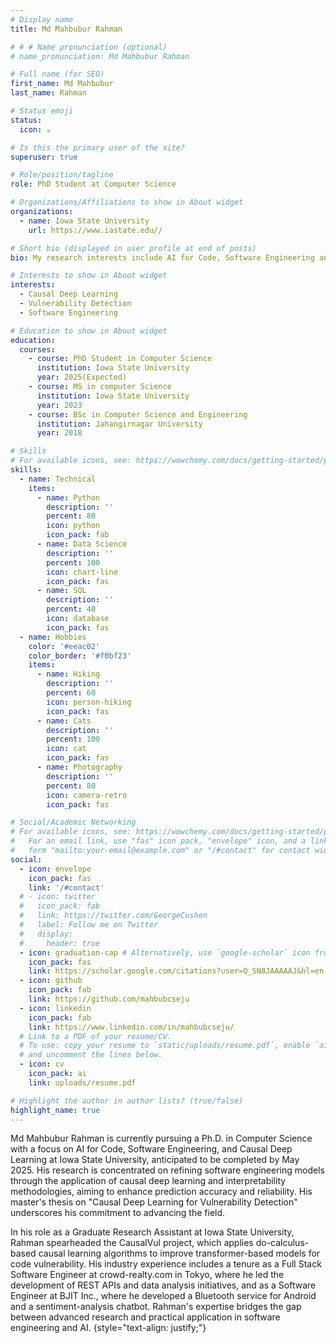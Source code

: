 ```yaml
---
# Display name
title: Md Mahbubur Rahman

# # # Name pronunciation (optional)
# name_pronunciation: Md Mahbubur Rahman

# Full name (for SEO)
first_name: Md Mahbubur
last_name: Rahman

# Status emoji
status:
  icon: ☕️

# Is this the primary user of the site?
superuser: true

# Role/position/tagline
role: PhD Student at Computer Science

# Organizations/Affiliations to show in About widget
organizations:
  - name: Iowa State University
    url: https://www.iastate.edu//

# Short bio (displayed in user profile at end of posts)
bio: My research interests include AI for Code, Software Engineering and Deep Learning.

# Interests to show in About widget
interests:
  - Causal Deep Learning
  - Vulnerability Detection
  - Software Engineering

# Education to show in About widget
education:
  courses:
    - course: PhD Student in Computer Science
      institution: Iowa State University
      year: 2025(Expected)
    - course: MS in computer Science
      institution: Iowa State University
      year: 2023
    - course: BSc in Computer Science and Engineering
      institution: Jahangirnagar University
      year: 2018

# Skills
# For available icons, see: https://wowchemy.com/docs/getting-started/page-builder/#icons
skills:
  - name: Technical
    items:
      - name: Python
        description: ''
        percent: 80
        icon: python
        icon_pack: fab
      - name: Data Science
        description: ''
        percent: 100
        icon: chart-line
        icon_pack: fas
      - name: SQL
        description: ''
        percent: 40
        icon: database
        icon_pack: fas
  - name: Hobbies
    color: '#eeac02'
    color_border: '#f0bf23'
    items:
      - name: Hiking
        description: ''
        percent: 60
        icon: person-hiking
        icon_pack: fas
      - name: Cats
        description: ''
        percent: 100
        icon: cat
        icon_pack: fas
      - name: Photography
        description: ''
        percent: 80
        icon: camera-retro
        icon_pack: fas

# Social/Academic Networking
# For available icons, see: https://wowchemy.com/docs/getting-started/page-builder/#icons
#   For an email link, use "fas" icon pack, "envelope" icon, and a link in the
#   form "mailto:your-email@example.com" or "/#contact" for contact widget.
social:
  - icon: envelope
    icon_pack: fas
    link: '/#contact'
  # - icon: twitter
  #   icon_pack: fab
  #   link: https://twitter.com/GeorgeCushen
  #   label: Follow me on Twitter
  #   display:
  #     header: true
  - icon: graduation-cap # Alternatively, use `google-scholar` icon from `ai` icon pack
    icon_pack: fas
    link: https://scholar.google.com/citations?user=Q_SN8JAAAAAJ&hl=en
  - icon: github
    icon_pack: fab
    link: https://github.com/mahbubcseju
  - icon: linkedin
    icon_pack: fab
    link: https://www.linkedin.com/in/mahbubcseju/
  # Link to a PDF of your resume/CV.
  # To use: copy your resume to `static/uploads/resume.pdf`, enable `ai` icons in `params.yaml`,
  # and uncomment the lines below.
  - icon: cv
    icon_pack: ai
    link: uploads/resume.pdf

# Highlight the author in author lists? (true/false)
highlight_name: true
---
```


Md Mahbubur Rahman is currently pursuing a Ph.D. in Computer Science with a focus on AI for Code, Software Engineering, and Causal Deep Learning at Iowa State University, anticipated to be completed by May 2025. His research is concentrated on refining software engineering models through the application of causal deep learning and interpretability methodologies, aiming to enhance prediction accuracy and reliability. His master's thesis on "Causal Deep Learning for Vulnerability Detection" underscores his commitment to advancing the field.

In his role as a Graduate Research Assistant at Iowa State University, Rahman spearheaded the CausalVul project, which applies do-calculus-based causal learning algorithms to improve transformer-based models for code vulnerability. His industry experience includes a tenure as a Full Stack Software Engineer at crowd-realty.com in Tokyo, where he led the development of REST APIs and data analysis initiatives, and as a Software Engineer at BJIT Inc., where he developed a Bluetooth service for Android and a sentiment-analysis chatbot. Rahman's expertise bridges the gap between advanced research and practical application in software engineering and AI.
{style="text-align: justify;"}
